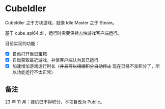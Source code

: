 # CubeIdler

CubeIdler 之于方块游戏，就像 Idle Master 之于 Steam。

基于 cube_api64.dll，运行时需要保持方块游戏客户端运行。

目前实现的功能：

* [x] 自动打开当日宝箱
* [x] 自动获取最近游戏，并使客户端认为其已运行
* [x] 加速增加游戏运行时长（~~并且可以根据积分自动停止~~ 现在已经不涨积分了，所以功能运行不太正常）

## 备注

23 年 11 月：挂机已不得积分，本项目改为 Public。
